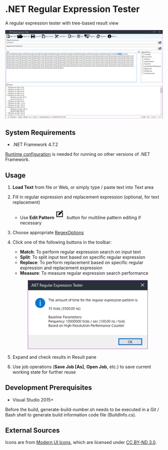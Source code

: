 # .NET Regular Expression Tester
A regular expression tester with tree-based result view

<p align="center">
  <img src="https://github.com/xlfdll/xlfdll.github.io/raw/master/images/projects/RegexTester/RegexTester-Main.png"
       alt=".NET Regular Expression Tester - Main Window" width="720">
</p>

## System Requirements
* .NET Framework 4.7.2

[Runtime configuration](https://docs.microsoft.com/en-us/dotnet/framework/migration-guide/how-to-configure-an-app-to-support-net-framework-4-or-4-5) is needed for running on other versions of .NET Framework.

## Usage
1. **Load Text** from file or Web, or simply type / paste text into Text area
2. Fill in regular expression and replacement expression (optional, for text replacement)
   * Use **Edit Pattern** <img src="https://github.com/xlfdll/xlfdll.github.io/raw/master/images/projects/RegexTester/RegexTester-EditPattern.png" alt="Edit Pattern" width="32"> button for multiline pattern editing if necessary
3. Choose appropriate [RegexOptions](https://docs.microsoft.com/en-us/dotnet/standard/base-types/regular-expression-options)
4. Click one of the following buttons in the toolbar:
   * **Match**: To perform regular expression search on input text
   * **Split**: To split input text based on specific regular expression
   * **Replace**: To perform replacement based on specific regular expression and replacement expression
   * **Measure**: To measure regular expression search performance
   
   <p align="center">
       <img src="https://github.com/xlfdll/xlfdll.github.io/raw/master/images/projects/RegexTester/RegexTester-Measure.png"
            alt=".NET Regular Expression Tester - Time Measurement" width="384">
   </p>
   
5. Expand and check results in Result pane
6. Use job operations (**Save Job [As]**, **Open Job**, etc.) to save current working state for further reuse

## Development Prerequisites
* Visual Studio 2015+

Before the build, generate-build-number.sh needs to be executed in a Git / Bash shell to generate build information code file (BuildInfo.cs).

## External Sources
Icons are from [Modern UI Icons](http://modernuiicons.com/), which are licensed under [CC BY-ND 3.0](https://github.com/Templarian/WindowsIcons/blob/master/WindowsPhone/license.txt).

